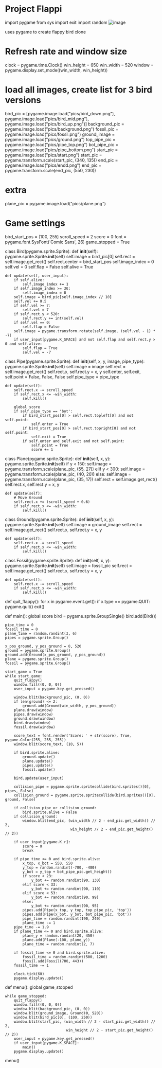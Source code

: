
# Project Flappi

import pygame
from sys import exit
import random
![image](https://github.com/Andrew-Manyak/Flappy_Bird_clone/assets/118578713/da6f12fe-0b3a-49d1-afc1-cdc9d8da7ca2)


uses pygame to create flappy bird clone
# Refresh rate and window size
clock = pygame.time.Clock()
win_height = 650
win_width = 520
window = pygame.display.set_mode((win_width, win_height))
# load all images, create list for 3 bird versions
bird_pic = [pygame.image.load("pics/bird_down.png"),
            pygame.image.load("pics/bird_mid.png"),
            pygame.image.load("pics/bird_up.png")]
background_pic = pygame.image.load("pics/background.png")
fossil_pic = pygame.image.load("pics/fossil.png")
ground_image = pygame.image.load("pics/ground.png")
top_pipe_pic = pygame.image.load("pics/pipe_top.png")
bot_pipe_pic = pygame.image.load("pics/pipe_bottom.png")
start_pic = pygame.image.load("pics/start.png")
start_pic = pygame.transform.scale(start_pic, (340, 135))
end_pic = pygame.image.load("pics/endd.png")
end_pic = pygame.transform.scale(end_pic, (550, 230))
# extra
plane_pic = pygame.image.load("pics/plane.png")
# Game settings
bird_start_pos = (100, 255)
scroll_speed = 2
score = 0
font = pygame.font.SysFont('Comic Sans', 26)
game_stopped = True


class Bird(pygame.sprite.Sprite):
    def __init__(self):
        pygame.sprite.Sprite.__init__(self)
        self.image = bird_pic[0]
        self.rect = self.image.get_rect()
        self.rect.center = bird_start_pos
        self.image_index = 0
        self.vel = 0
        self.flap = False
        self.alive = True

    def update(self, user_input):
        if self.alive:
            self.image_index += 1
        if self.image_index >= 30:
            self.image_index = 0
        self.image = bird_pic[self.image_index // 10]
        self.vel += 0.5
        if self.vel >= 7:
            self.vel = 7
        if self.rect.y < 520:
            self.rect.y += int(self.vel)
        if self.vel == 0:
            self.flap = False
        self.image = pygame.transform.rotate(self.image, (self.vel - 1) * -7)
        if user_input[pygame.K_SPACE] and not self.flap and self.rect.y > 0 and self.alive:
            self.flap = True
            self.vel = -7


class Pipe(pygame.sprite.Sprite):
    def __init__(self, x, y, image, pipe_type):
        pygame.sprite.Sprite.__init__(self)
        self.image = image
        self.rect = self.image.get_rect()
        self.rect.x, self.rect.y = x, y
        self.enter, self.exit, self.point = False, False, False
        self.pipe_type = pipe_type

    def update(self):
        self.rect.x -= scroll_speed
        if self.rect.x <= -win_width:
            self.kill()

        global score
        if self.pipe_type == 'bot':
            if bird_start_pos[0] > self.rect.topleft[0] and not self.point:
                self.enter = True
            if bird_start_pos[0] > self.rect.topright[0] and not self.point:
                self.exit = True
            if self.enter and self.exit and not self.point:
                self.point = True
                score += 1


class Plane(pygame.sprite.Sprite):
    def __init__(self, x, y):
        pygame.sprite.Sprite.__init__(self)
        if y < 150:
            self.image = pygame.transform.scale(plane_pic, (55, 27))
        elif y < 300:
            self.image = pygame.transform.scale(plane_pic, (40, 20))
        else:
            self.image = pygame.transform.scale(plane_pic, (35, 17))
        self.rect = self.image.get_rect()
        self.rect.x, self.rect.y = x, y

    def update(self):
        # Move Ground
        self.rect.x += (scroll_speed + 0.6)
        if self.rect.x <= -win_width:
            self.kill()


class Ground(pygame.sprite.Sprite):
    def __init__(self, x, y):
        pygame.sprite.Sprite.__init__(self)
        self.image = ground_image
        self.rect = self.image.get_rect()
        self.rect.x, self.rect.y = x, y

    def update(self):
        self.rect.x -= scroll_speed
        if self.rect.x <= -win_width:
            self.kill()


class Fossil(pygame.sprite.Sprite):
    def __init__(self, x, y):
        pygame.sprite.Sprite.__init__(self)
        self.image = fossil_pic
        self.rect = self.image.get_rect()
        self.rect.x, self.rect.y = x, y

    def update(self):
        self.rect.x -= scroll_speed
        if self.rect.x <= -win_width:
            self.kill()


def quit_flappy():
    for x in pygame.event.get():
        if x.type == pygame.QUIT:
            pygame.quit()
            exit()


def main():
    global score
    bird = pygame.sprite.GroupSingle()
    bird.add(Bird())

    pipe_time = 0
    fossil_time = 0
    plane_time = random.randint(3, 6)
    pipes = pygame.sprite.Group()

    x_pos_ground, y_pos_ground = 0, 520
    ground = pygame.sprite.Group()
    ground.add(Ground(x_pos_ground, y_pos_ground))
    plane = pygame.sprite.Group()
    fossil = pygame.sprite.Group()

    start_game = True
    while start_game:
        quit_flappy()
        window.fill((0, 0, 0))
        user_input = pygame.key.get_pressed()

        window.blit(background_pic, (0, 0))
        if len(ground) <= 2:
            ground.add(Ground(win_width, y_pos_ground))
        plane.draw(window)
        pipes.draw(window)
        ground.draw(window)
        bird.draw(window)
        fossil.draw(window)

        score_text = font.render('Score: ' + str(score), True, pygame.Color(255, 255, 255))
        window.blit(score_text, (10, 5))

        if bird.sprite.alive:
            ground.update()
            plane.update()
            pipes.update()
            fossil.update()

        bird.update(user_input)

        collision_pipe = pygame.sprite.spritecollide(bird.sprites()[0], pipes, False)
        collision_ground = pygame.sprite.spritecollide(bird.sprites()[0], ground, False)

        if collision_pipe or collision_ground:
            bird.sprite.alive = False
        if collision_ground:
            window.blit(end_pic, (win_width // 2 - end_pic.get_width() // 2,
                                  win_height // 2 - end_pic.get_height() // 2))

        if user_input[pygame.K_r]:
            score = 0
            break

        if pipe_time <= 0 and bird.sprite.alive:
            x_top, x_bot = 550, 550
            y_top = random.randint(-700, -480)
            y_bot = y_top + bot_pipe_pic.get_height()
            if score < 23:
                y_bot += random.randint(90, 130)
            elif score < 33:
                y_bot += random.randint(90, 110)
            elif score < 53:
                y_bot += random.randint(90, 99)
            else:
                y_bot += random.randint(90, 95)
            pipes.add(Pipe(x_top, y_top, top_pipe_pic, 'top'))
            pipes.add(Pipe(x_bot, y_bot, bot_pipe_pic, 'bot'))
            pipe_time = random.randint(190, 240)
            plane_time -= 1
        pipe_time -= 1.9
        if plane_time <= 0 and bird.sprite.alive:
            plane_y = random.randint(20, 450)
            plane.add(Plane(-100, plane_y))
            plane_time = random.randint(2, 7)

        if fossil_time <= 0 and bird.sprite.alive:
            fossil_time = random.randint(500, 1200)
            fossil.add(Fossil(700, 443))
        fossil_time -= 1

        clock.tick(60)
        pygame.display.update()


def menu():
    global game_stopped

    while game_stopped:
        quit_flappy()
        window.fill((0, 0, 0))
        window.blit(background_pic, (0, 0))
        window.blit(ground_image, Ground(0, 520))
        window.blit(bird_pic[0], (100, 250))
        window.blit(start_pic, (win_width // 2 - start_pic.get_width() // 2,
                                win_height // 2 - start_pic.get_height() // 2))
        user_input = pygame.key.get_pressed()
        if user_input[pygame.K_SPACE]:
            main()
        pygame.display.update()


menu()

